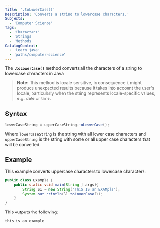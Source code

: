 ```yaml
---
Title: '.toLowerCase()'
Description: 'Converts a string to lowercase characters.'
Subjects:
  - 'Computer Science'
Tags:
  - 'Characters'
  - 'Strings'
  - 'Methods'
CatalogContent:
  - 'learn java'
  - 'paths/computer-science'
---
```


The **`.toLowerCase()`** method converts all the characters of a string to lowercase characters in Java.

> **Note:** This method is locale sensitive, in consequence it might produce unexpected results because it takes into account the user's locale, particularly when the string represents locale-specific values, e.g. date or time.

## Syntax

```java
lowerCaseString = upperCaseString.toLowerCase();
```
Where `lowerCaseString` is the string with all lower case characters and `upperCaseString` is the string with some or all upper case characters that will be converted.

## Example 

This example converts uppercase characters to lowercase characters:

```java
public class Example {
    public static void main(String[] args){ 
        String S1 = new String("ThiS IS an EXAMple");
        System.out.println(S1.toLowerCase());
    }
}
```
This outputs the following:

```shell
this is an example
```
